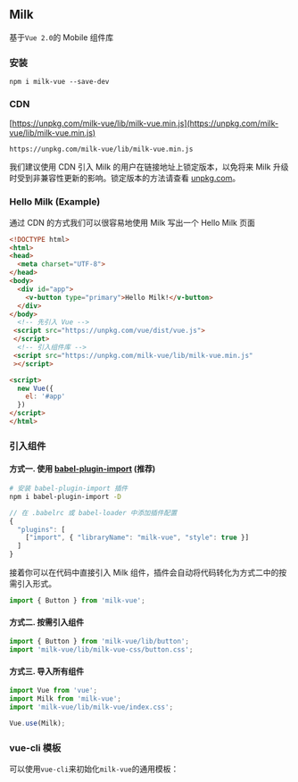 ## Milk
基于`Vue 2.0`的 Mobile 组件库

### 安装

```shell
npm i milk-vue --save-dev
```

### CDN

[https://unpkg.com/milk-vue/lib/milk-vue.min.js](https://unpkg.com/milk-vue/lib/milk-vue.min.js)

``` shell
https://unpkg.com/milk-vue/lib/milk-vue.min.js
```


我们建议使用 CDN 引入 Milk 的用户在链接地址上锁定版本，以免将来 Milk 升级时受到非兼容性更新的影响。锁定版本的方法请查看 [unpkg.com](https://unpkg.com)。

### Hello Milk (Example)

通过 CDN 的方式我们可以很容易地使用 Milk 写出一个 Hello Milk 页面

``` html
<!DOCTYPE html>
<html>
<head>
  <meta charset="UTF-8">
</head>
<body>
  <div id="app">
    <v-button type="primary">Hello Milk!</v-button>
  </div>
</body>
  <!-- 先引入 Vue -->
 <script src="https://unpkg.com/vue/dist/vue.js">
 </script>
  <!-- 引入组件库 -->
 <script src="https://unpkg.com/milk-vue/lib/milk-vue.min.js"
 ></script>

<script>
  new Vue({
    el: '#app'
  })
</script>
</html>
```

### 引入组件

#### 方式一. 使用 [babel-plugin-import](https://github.com/ant-design/babel-plugin-import) (推荐)
```bash
# 安装 babel-plugin-import 插件
npm i babel-plugin-import -D
```

```js
// 在 .babelrc 或 babel-loader 中添加插件配置
{
  "plugins": [
    ["import", { "libraryName": "milk-vue", "style": true }]
  ]
}
```

接着你可以在代码中直接引入 Milk 组件，插件会自动将代码转化为方式二中的按需引入形式。

```js
import { Button } from 'milk-vue';
```

#### 方式二. 按需引入组件

```js
import { Button } from 'milk-vue/lib/button';
import 'milk-vue/lib/milk-vue-css/button.css';
```
 
#### 方式三. 导入所有组件

```js
import Vue from 'vue';
import Milk from 'milk-vue';
import 'milk-vue/lib/milk-vue/index.css';

Vue.use(Milk);
```

### vue-cli 模板
可以使用`vue-cli`来初始化`milk-vue`的通用模板：

